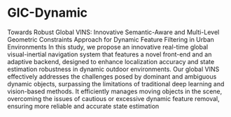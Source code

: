 # GIC-Dynamic
Towards Robust Global VINS: Innovative Semantic-Aware and Multi-Level Geometric Constraints Approach for Dynamic Feature Filtering in Urban Environments
In this study, we propose an innovative real-time global visual-inertial navigation system  that features a novel front-end and an adaptive backend, designed to enhance localization accuracy and state estimation robustness in dynamic outdoor environments. Our global VINS effectively addresses the challenges posed by dominant and ambiguous dynamic objects, surpassing the limitations of traditional deep learning and vision-based methods. It efficiently manages moving objects in the scene, overcoming the issues of cautious or excessive dynamic feature removal, ensuring more reliable and accurate state estimation
